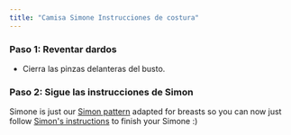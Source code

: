 ```yaml
---
title: "Camisa Simone Instrucciones de costura"
---
```


### Paso 1: Reventar dardos

- Cierra las pinzas delanteras del busto.

### Paso 2: Sigue las instrucciones de Simon

<Note>

Simone is just our [Simon pattern](/designs/simon/) adapted for breasts so you can now just follow [Simon's instructions](/docs/designs/simon/instructions) to finish your Simone :)

</Note>
